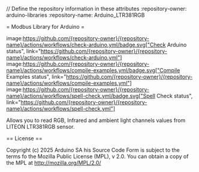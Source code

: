 // Define the repository information in these attributes
:repository-owner: arduino-libraries
:repository-name: Arduino_LTR381RGB

= Modbus Library for Arduino =

image:https://github.com/{repository-owner}/{repository-name}/actions/workflows/check-arduino.yml/badge.svg["Check Arduino status", link="https://github.com/{repository-owner}/{repository-name}/actions/workflows/check-arduino.yml"]
image:https://github.com/{repository-owner}/{repository-name}/actions/workflows/compile-examples.yml/badge.svg["Compile Examples status", link="https://github.com/{repository-owner}/{repository-name}/actions/workflows/compile-examples.yml"]
image:https://github.com/{repository-owner}/{repository-name}/actions/workflows/spell-check.yml/badge.svg["Spell Check status", link="https://github.com/{repository-owner}/{repository-name}/actions/workflows/spell-check.yml"]

Allows you to read RGB, Infrared and ambient light channels values from LITEON LTR381RGB sensor.

== License ==

Copyright (c) 2025 Arduino SA
his Source Code Form is subject to the terms fo the Mozilla
Public License (MPL), v 2.0. You can obtain a copy of the MPL
at http://mozilla.org/MPL/2.0/
